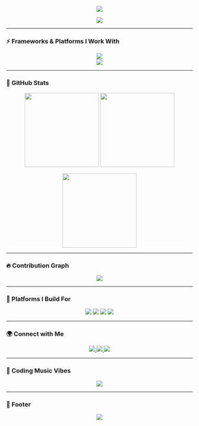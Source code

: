 <p align="center">
  <img src="https://readme-typing-svg.demolab.com?font=Fira+Code&weight=900&size=40&duration=3000&pause=1000&color=00F9FF&center=true&width=1000&lines=Hi%F0%9F%91%8B%2C+I'm+Anthony+Prakash+Rozario!;BCA+Graduate+%7C+MCA+Pursuing;Tech+Enthusiast+%7C+Open+Source+Lover;Founder+of+Kraftamine+%7C+Rozaa.in;Let%E2%80%99s+build+amazing+things+together!" />
</p>

<p align="center">
  <img src="https://capsule-render.vercel.app/api?type=waving&color=gradient&height=200&section=header&text=Welcome%20to%20My%20GitHub!&fontSize=40&fontAlign=50&desc=Scroll%20to%20explore%20my%20work&descAlign=50" />
</p>

---

### ⚡ Frameworks & Platforms I Work With

<p align="center">
  <img src="https://skillicons.dev/icons?i=java,cpp,js,react,nextjs,nodejs,express,tailwind,html,css,bootstrap,arduino" /><br/>
  <img src="https://skillicons.dev/icons?i=git,github,vercel,figma,linux,vscode,windows,androidstudio" />
</p>

---

### 🚀 GitHub Stats

<p align="center">
  <img src="https://github-readme-stats.vercel.app/api?username=4nth0nyr0zar10&theme=radical&show_icons=true&count_private=true&include_all_commits=true&hide_border=true" height="200"/>
 <img src="https://github-readme-streak-stats-eight.vercel.app?user=4nth0nyr0zar10&theme=radical&hide_border=true" height="200"/>
</p>

<p align="center">
  <img src="https://github-readme-stats.vercel.app/api/top-langs/?username=4nth0nyr0zar10&theme=radical&layout=compact&hide_border=true" height="200"/>
</p>

---

### 🔥 Contribution Graph

<p align="center">
  <img src="https://github-readme-activity-graph.cyclic.app/graph?username=4nth0nyr0zar10&theme=github-compact&hide_border=true" />
</p>

---

### 💼 Platforms I Build For

<p align="center">
  <img src="https://img.shields.io/badge/Web-Applications-blue?style=for-the-badge" />
  <img src="https://img.shields.io/badge/IoT-Projects-yellow?style=for-the-badge" />
  <img src="https://img.shields.io/badge/Mobile-Apps-green?style=for-the-badge" />
  <img src="https://img.shields.io/badge/Embedded-Systems-red?style=for-the-badge" />
</p>

---

### 🌍 Connect with Me

<p align="center">
  <a href="https://www.linkedin.com/in/your-linkedin" target="_blank">
    <img src="https://img.shields.io/badge/LinkedIn-0077B5?style=for-the-badge&logo=linkedin&logoColor=white" />
  </a>
  <a href="https://www.instagram.com/your-instagram" target="_blank">
    <img src="https://img.shields.io/badge/Instagram-E4405F?style=for-the-badge&logo=instagram&logoColor=white" />
  </a>
  <a href="mailto:your-email@example.com">
    <img src="https://img.shields.io/badge/Email-D14836?style=for-the-badge&logo=gmail&logoColor=white" />
  </a>
</p>

---

### 🎵 Coding Music Vibes

<p align="center">
  <img src="https://spotify-github-profile.vercel.app/api/view?uid=31mci5nvd2w26s7ztoevmlzoxjqa&cover_image=true&theme=novatorem&bar_color=53b14f&bar_color_cover=true" />
</p>

---

### 🎉 Footer

<p align="center">
  <img src="https://capsule-render.vercel.app/api?type=waving&color=gradient&height=150&section=footer&text=Thanks%20for%20visiting!%20⭐&fontSize=30" />
</p>
